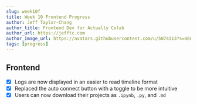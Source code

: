 ```yaml
---
slug: week10f
title: Week 10 Frontend Progress
author: Jeff Taylor-Chang
author_title: Frontend Dev for Actually Colab
author_url: https://jefftc.com
author_image_url: https://avatars.githubusercontent.com/u/5074313?s=460&u=9dc3384482173ab6e158978936d42b440155007e&v=4
tags: [progress]
---
```


## Frontend

- [x] Logs are now displayed in an easier to read timeline format
- [x] Replaced the auto connect button with a toggle to be more intuitive
- [x] Users can now download their projects as `.ipynb`, `.py`, and `.md`
